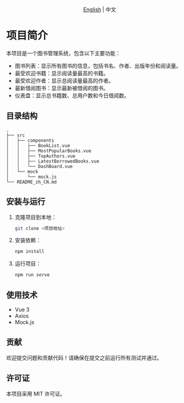 <div align="center">
  <a href="./README.md">English</a> | 中文
</div>

# 项目简介

本项目是一个图书管理系统，包含以下主要功能：

- 图书列表：显示所有图书的信息，包括书名、作者、出版年份和阅读量。
- 最受欢迎书籍：显示阅读量最高的书籍。
- 最受欢迎作者：显示总阅读量最高的作者。
- 最新借阅图书：显示最新被借阅的图书。
- 仪表盘：显示总书籍数、总用户数和今日借阅数。

## 目录结构

```
.
├── src
│   ├── components
│   │   ├── BookList.vue
│   │   ├── MostPopularBooks.vue
│   │   ├── TopAuthors.vue
│   │   ├── LatestBorrowedBooks.vue
│   │   └── DashBoard.vue
│   └── mock
│       └── mock.js
└── README_zh_CN.md
```

## 安装与运行

1. 克隆项目到本地：
   ```bash
   git clone <项目地址>
   ```

2. 安装依赖：
   ```bash
   npm install
   ```

3. 运行项目：
   ```bash
   npm run serve
   ```

## 使用技术

- Vue 3
- Axios
- Mock.js

## 贡献

欢迎提交问题和贡献代码！请确保在提交之前运行所有测试并通过。

## 许可证

本项目采用 MIT 许可证。
